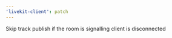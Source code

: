 ```yaml
---
'livekit-client': patch
---
```


Skip track publish if the room is signalling client is disconnected
